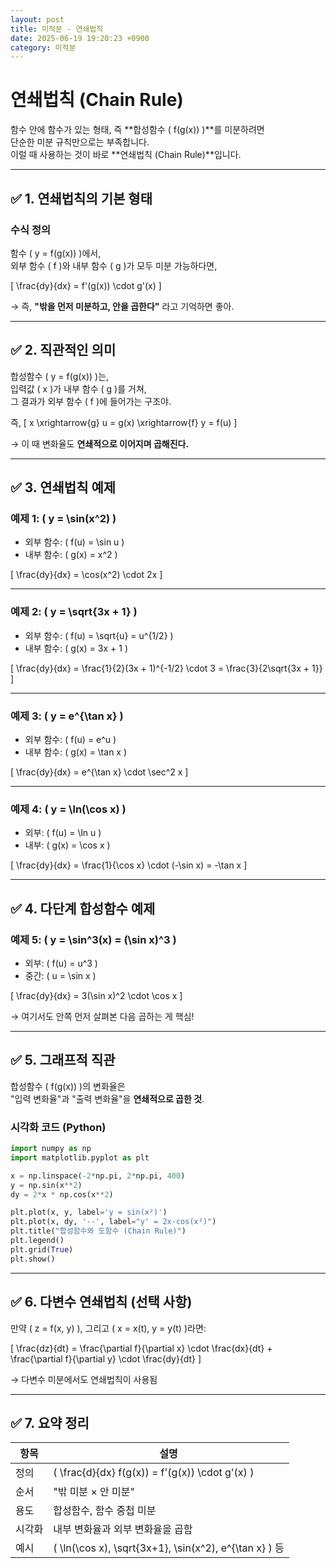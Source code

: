 ```yaml
---
layout: post
title: 미적분 - 연쇄법칙
date: 2025-06-19 19:20:23 +0900
category: 미적분
---
```

# 연쇄법칙 (Chain Rule)

함수 안에 함수가 있는 형태, 즉 **합성함수 \( f(g(x)) \)**를 미분하려면  
단순한 미분 규칙만으로는 부족합니다.  
이럴 때 사용하는 것이 바로 **연쇄법칙 (Chain Rule)**입니다.

---

## ✅ 1. 연쇄법칙의 기본 형태

### 수식 정의

함수 \( y = f(g(x)) \)에서,  
외부 함수 \( f \)와 내부 함수 \( g \)가 모두 미분 가능하다면,

\[
\frac{dy}{dx} = f'(g(x)) \cdot g'(x)
\]

→ 즉, **"밖을 먼저 미분하고, 안을 곱한다"** 라고 기억하면 좋아.

---

## ✅ 2. 직관적인 의미

합성함수 \( y = f(g(x)) \)는,  
입력값 \( x \)가 내부 함수 \( g \)를 거쳐,  
그 결과가 외부 함수 \( f \)에 들어가는 구조야.

즉,
\[
x \xrightarrow{g} u = g(x) \xrightarrow{f} y = f(u)
\]

→ 이 때 변화율도 **연쇄적으로 이어지며 곱해진다.**

---

## ✅ 3. 연쇄법칙 예제

### 예제 1: \( y = \sin(x^2) \)

- 외부 함수: \( f(u) = \sin u \)
- 내부 함수: \( g(x) = x^2 \)

\[
\frac{dy}{dx} = \cos(x^2) \cdot 2x
\]

---

### 예제 2: \( y = \sqrt{3x + 1} \)

- 외부 함수: \( f(u) = \sqrt{u} = u^{1/2} \)
- 내부 함수: \( g(x) = 3x + 1 \)

\[
\frac{dy}{dx} = \frac{1}{2}(3x + 1)^{-1/2} \cdot 3 = \frac{3}{2\sqrt{3x + 1}}
\]

---

### 예제 3: \( y = e^{\tan x} \)

- 외부 함수: \( f(u) = e^u \)
- 내부 함수: \( g(x) = \tan x \)

\[
\frac{dy}{dx} = e^{\tan x} \cdot \sec^2 x
\]

---

### 예제 4: \( y = \ln(\cos x) \)

- 외부: \( f(u) = \ln u \)
- 내부: \( g(x) = \cos x \)

\[
\frac{dy}{dx} = \frac{1}{\cos x} \cdot (-\sin x) = -\tan x
\]

---

## ✅ 4. 다단계 합성함수 예제

### 예제 5: \( y = \sin^3(x) = (\sin x)^3 \)

- 외부: \( f(u) = u^3 \)
- 중간: \( u = \sin x \)

\[
\frac{dy}{dx} = 3(\sin x)^2 \cdot \cos x
\]

→ 여기서도 안쪽 먼저 살펴본 다음 곱하는 게 핵심!

---

## ✅ 5. 그래프적 직관

합성함수 \( f(g(x)) \)의 변화율은  
"입력 변화율"과 "출력 변화율"을 **연쇄적으로 곱한 것**.

### 시각화 코드 (Python)

```python
import numpy as np
import matplotlib.pyplot as plt

x = np.linspace(-2*np.pi, 2*np.pi, 400)
y = np.sin(x**2)
dy = 2*x * np.cos(x**2)

plt.plot(x, y, label='y = sin(x²)')
plt.plot(x, dy, '--', label="y' = 2x·cos(x²)")
plt.title("합성함수와 도함수 (Chain Rule)")
plt.legend()
plt.grid(True)
plt.show()
```

---

## ✅ 6. 다변수 연쇄법칙 (선택 사항)

만약 \( z = f(x, y) \), 그리고 \( x = x(t), y = y(t) \)라면:

\[
\frac{dz}{dt} = \frac{\partial f}{\partial x} \cdot \frac{dx}{dt} + \frac{\partial f}{\partial y} \cdot \frac{dy}{dt}
\]

→ 다변수 미분에서도 연쇄법칙이 사용됨

---

## ✅ 7. 요약 정리

| 항목 | 설명 |
|------|------|
| 정의 | \( \frac{d}{dx} f(g(x)) = f'(g(x)) \cdot g'(x) \) |
| 순서 | "밖 미분 × 안 미분" |
| 용도 | 합성함수, 함수 중첩 미분 |
| 시각화 | 내부 변화율과 외부 변화율을 곱함 |
| 예시 | \( \ln(\cos x), \sqrt{3x+1}, \sin(x^2), e^{\tan x} \) 등 |